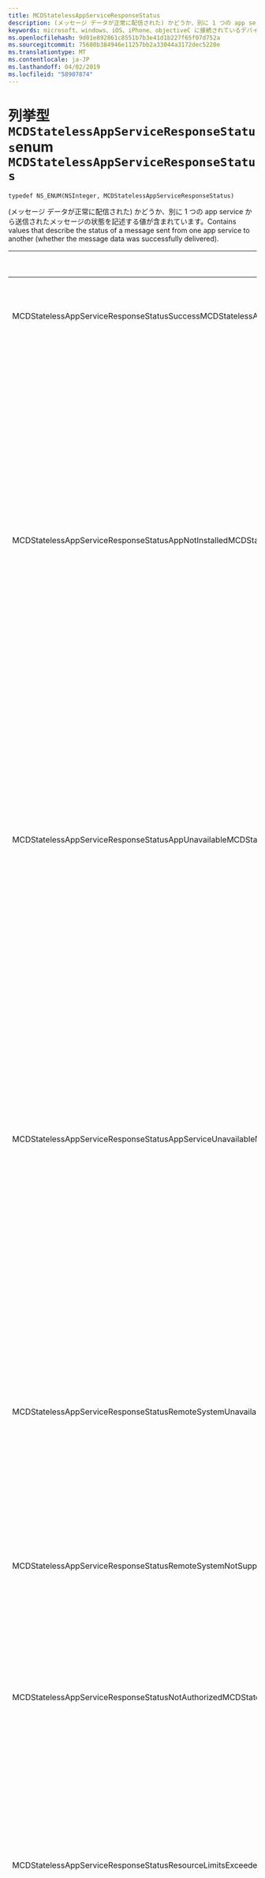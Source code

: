 ```yaml
---
title: MCDStatelessAppServiceResponseStatus
description: (メッセージ データが正常に配信された) かどうか、別に 1 つの app service から送信されたメッセージの状態を記述する値が含まれています。
keywords: microsoft、windows、iOS、iPhone、objectiveC に接続されているデバイス、プロジェクトのローマ
ms.openlocfilehash: 9d01e892861c8551b7b3e41d1b227f65f07d752a
ms.sourcegitcommit: 75680b384946e11257bb2a33044a3172dec5220e
ms.translationtype: MT
ms.contentlocale: ja-JP
ms.lasthandoff: 04/02/2019
ms.locfileid: "58907874"
---
```

# <a name="enum-mcdstatelessappserviceresponsestatus"></a><span data-ttu-id="23fe1-104">列挙型 `MCDStatelessAppServiceResponseStatus`</span><span class="sxs-lookup"><span data-stu-id="23fe1-104">enum `MCDStatelessAppServiceResponseStatus`</span></span>

`typedef NS_ENUM(NSInteger, MCDStatelessAppServiceResponseStatus)`

 <span data-ttu-id="23fe1-105">(メッセージ データが正常に配信された) かどうか、別に 1 つの app service から送信されたメッセージの状態を記述する値が含まれています。</span><span class="sxs-lookup"><span data-stu-id="23fe1-105">Contains values that describe the status of a message sent from one app service to another (whether the message data was successfully delivered).</span></span>


| <span data-ttu-id="23fe1-106">名前</span><span class="sxs-lookup"><span data-stu-id="23fe1-106">Name</span></span>    |<span data-ttu-id="23fe1-107">値</span><span class="sxs-lookup"><span data-stu-id="23fe1-107">Value</span></span>   |<span data-ttu-id="23fe1-108">説明</span><span class="sxs-lookup"><span data-stu-id="23fe1-108">Description</span></span>   |                  
|------ |------- |--|
|<span data-ttu-id="23fe1-109">MCDStatelessAppServiceResponseStatusSuccess</span><span class="sxs-lookup"><span data-stu-id="23fe1-109">MCDStatelessAppServiceResponseStatusSuccess</span></span> | <span data-ttu-id="23fe1-110">0</span><span class="sxs-lookup"><span data-stu-id="23fe1-110">0</span></span>| <span data-ttu-id="23fe1-111">メッセージが正常に配信されました。</span><span class="sxs-lookup"><span data-stu-id="23fe1-111">The message was delivered successfully.</span></span> |
|<span data-ttu-id="23fe1-112">MCDStatelessAppServiceResponseStatusAppNotInstalled</span><span class="sxs-lookup"><span data-stu-id="23fe1-112">MCDStatelessAppServiceResponseStatusAppNotInstalled</span></span> | <span data-ttu-id="23fe1-113">1</span><span class="sxs-lookup"><span data-stu-id="23fe1-113">1</span></span>| <span data-ttu-id="23fe1-114">デバイスでは、接続の試みを app service のパッケージがインストールされていません。</span><span class="sxs-lookup"><span data-stu-id="23fe1-114">The package for the app service to which a connection was attempted is not installed on the device.</span></span> <span data-ttu-id="23fe1-115">Theap p サービスへの接続を開く前に、パッケージがインストールされていることを確認します。</span><span class="sxs-lookup"><span data-stu-id="23fe1-115">Check that the package is installed before trying to open a connection to theap p service.</span></span> |
|<span data-ttu-id="23fe1-116">MCDStatelessAppServiceResponseStatusAppUnavailable</span><span class="sxs-lookup"><span data-stu-id="23fe1-116">MCDStatelessAppServiceResponseStatusAppUnavailable</span></span> | <span data-ttu-id="23fe1-117">2</span><span class="sxs-lookup"><span data-stu-id="23fe1-117">2</span></span> | <span data-ttu-id="23fe1-118">接続の試みを app service のパッケージは一時的にご利用いただけません。</span><span class="sxs-lookup"><span data-stu-id="23fe1-118">The package for the app service to which a connection was attempted is temporarily unavailable.</span></span> <span data-ttu-id="23fe1-119">後でもう一度接続しようとしてください。</span><span class="sxs-lookup"><span data-stu-id="23fe1-119">Try to connect again later.</span></span> |
|<span data-ttu-id="23fe1-120">MCDStatelessAppServiceResponseStatusAppServiceUnavailable</span><span class="sxs-lookup"><span data-stu-id="23fe1-120">MCDStatelessAppServiceResponseStatusAppServiceUnavailable</span></span> | <span data-ttu-id="23fe1-121">3</span><span class="sxs-lookup"><span data-stu-id="23fe1-121">3</span></span> | <span data-ttu-id="23fe1-122">指定したパッケージ ID を持つアプリがインストールされ、使用できるが、アプリは、指定した app service のサポートを宣言しません。</span><span class="sxs-lookup"><span data-stu-id="23fe1-122">The app with the specified package ID is installed and available, but the app does not declare support for the specified app service.</span></span> <span data-ttu-id="23fe1-123">App service の名前と、アプリのバージョンが正しいことを確認します。</span><span class="sxs-lookup"><span data-stu-id="23fe1-123">Check that the name of the app service and the version of the app are correct.</span></span> |
|<span data-ttu-id="23fe1-124">MCDStatelessAppServiceResponseStatusRemoteSystemUnavailable</span><span class="sxs-lookup"><span data-stu-id="23fe1-124">MCDStatelessAppServiceResponseStatusRemoteSystemUnavailable</span></span> | <span data-ttu-id="23fe1-125">4</span><span class="sxs-lookup"><span data-stu-id="23fe1-125">4</span></span> | <span data-ttu-id="23fe1-126">リモート デバイスへの接続を確立できないために、メッセージは配信されませんでした。</span><span class="sxs-lookup"><span data-stu-id="23fe1-126">The message was not delivered because a connection to the remote device could not be established.</span></span>|
|<span data-ttu-id="23fe1-127">MCDStatelessAppServiceResponseStatusRemoteSystemNotSupportedByApp</span><span class="sxs-lookup"><span data-stu-id="23fe1-127">MCDStatelessAppServiceResponseStatusRemoteSystemNotSupportedByApp</span></span> | <span data-ttu-id="23fe1-128">5</span><span class="sxs-lookup"><span data-stu-id="23fe1-128">5</span></span> | <span data-ttu-id="23fe1-129">リモート接続をサポートするためには、リモート アプリが構成されていません。</span><span class="sxs-lookup"><span data-stu-id="23fe1-129">The remote app is not configured to support remote connectivity.</span></span> |
|<span data-ttu-id="23fe1-130">MCDStatelessAppServiceResponseStatusNotAuthorized</span><span class="sxs-lookup"><span data-stu-id="23fe1-130">MCDStatelessAppServiceResponseStatusNotAuthorized</span></span> | <span data-ttu-id="23fe1-131">6</span><span class="sxs-lookup"><span data-stu-id="23fe1-131">6</span></span> | <span data-ttu-id="23fe1-132">App service は、リモート デバイスと通信する権限がありません。</span><span class="sxs-lookup"><span data-stu-id="23fe1-132">The app service is not authorized to communicate with the remote device.</span></span> |
|<span data-ttu-id="23fe1-133">MCDStatelessAppServiceResponseStatusResourceLimitsExceeded</span><span class="sxs-lookup"><span data-stu-id="23fe1-133">MCDStatelessAppServiceResponseStatusResourceLimitsExceeded</span></span> | <span data-ttu-id="23fe1-134">7</span><span class="sxs-lookup"><span data-stu-id="23fe1-134">7</span></span> | <span data-ttu-id="23fe1-135">リモートの app service のプログラムのメモリ制限を超えているために、メッセージは配信されませんでした。</span><span class="sxs-lookup"><span data-stu-id="23fe1-135">The message was not delivered because it exceeded the program memory limits of the remote app service.</span></span>|
|<span data-ttu-id="23fe1-136">MCDStatelessAppServiceResponseStatusMessageSizeTooLarge</span><span class="sxs-lookup"><span data-stu-id="23fe1-136">MCDStatelessAppServiceResponseStatusMessageSizeTooLarge</span></span> | <span data-ttu-id="23fe1-137">8</span><span class="sxs-lookup"><span data-stu-id="23fe1-137">8</span></span> | <span data-ttu-id="23fe1-138">許可されているサイズを超えているために、メッセージは配信されませんでした。</span><span class="sxs-lookup"><span data-stu-id="23fe1-138">The message was not delivered because it exceeded the allowed size.</span></span> |
|<span data-ttu-id="23fe1-139">MCDStatelessAppServiceResponseStatusFailure</span><span class="sxs-lookup"><span data-stu-id="23fe1-139">MCDStatelessAppServiceResponseStatusFailure</span></span> | <span data-ttu-id="23fe1-140">9</span><span class="sxs-lookup"><span data-stu-id="23fe1-140">9</span></span> | <span data-ttu-id="23fe1-141">ネットワーク エラーのため、メッセージは配信されませんでした。</span><span class="sxs-lookup"><span data-stu-id="23fe1-141">The message was not delivered due to network failure.</span></span> |
|<span data-ttu-id="23fe1-142">MCDStatelessAppServiceResponseStatusUnknown</span><span class="sxs-lookup"><span data-stu-id="23fe1-142">MCDStatelessAppServiceResponseStatusUnknown</span></span> | <span data-ttu-id="23fe1-143">10</span><span class="sxs-lookup"><span data-stu-id="23fe1-143">10</span></span> |<span data-ttu-id="23fe1-144">メッセージが不明な理由では配信されません。</span><span class="sxs-lookup"><span data-stu-id="23fe1-144">The messaged was not delivered for an unknown reason.</span></span> |